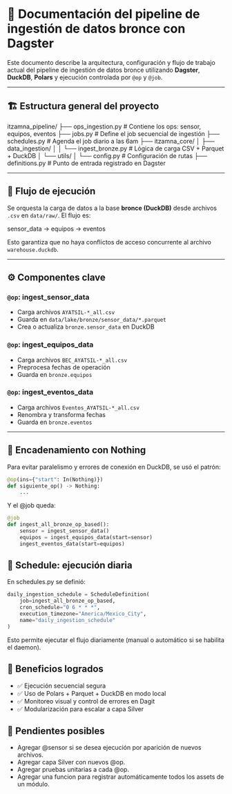 # 🧾 Documentación del pipeline de ingestión de datos bronce con Dagster

Este documento describe la arquitectura, configuración y flujo de trabajo actual del pipeline de ingestión de datos bronce utilizando **Dagster**, **DuckDB**, **Polars** y ejecución controlada por `@op` y `@job`.

---

## 🏗️ Estructura general del proyecto

itzamna_pipeline/
├── ops_ingestion.py # Contiene los ops: sensor, equipos, eventos
├── jobs.py # Define el job secuencial de ingestión
├── schedules.py # Agenda el job diario a las 6am
├── itzamna_core/
│ ├── data_ingestion/
│ │ └── ingest_bronze.py # Lógica de carga CSV + Parquet + DuckDB
│ └── utils/
│ └── config.py # Configuración de rutas
├── definitions.py # Punto de entrada registrado en Dagster

---

## 🔁 Flujo de ejecución

Se orquesta la carga de datos a la base **bronce (DuckDB)** desde archivos `.csv` en `data/raw/`. El flujo es:

sensor_data → equipos → eventos

Esto garantiza que no haya conflictos de acceso concurrente al archivo `warehouse.duckdb`.

---

## ⚙️ Componentes clave

### `@op`: ingest_sensor_data

- Carga archivos `AYATSIL-*_all.csv`
- Guarda en `data/lake/bronze/sensor_data/*.parquet`
- Crea o actualiza `bronze.sensor_data` en DuckDB

### `@op`: ingest_equipos_data

- Carga archivos `BEC_AYATSIL-*_all.csv`
- Preprocesa fechas de operación
- Guarda en `bronze.equipos`

### `@op`: ingest_eventos_data

- Carga archivos `Eventos_AYATSIL-*_all.csv`
- Renombra y transforma fechas
- Guarda en `bronze.eventos`

---

## 🧠 Encadenamiento con Nothing

Para evitar paralelismo y errores de conexión en DuckDB, se usó el patrón:

```python
@op(ins={"start": In(Nothing)})
def siguiente_op() -> Nothing:
    ...
```

Y el @job queda:

```python
@job
def ingest_all_bronze_op_based():
    sensor = ingest_sensor_data()
    equipos = ingest_equipos_data(start=sensor)
    ingest_eventos_data(start=equipos)
```

## 📅 Schedule: ejecución diaria

En schedules.py se definió:

```python
daily_ingestion_schedule = ScheduleDefinition(
    job=ingest_all_bronze_op_based,
    cron_schedule="0 6 * * *",
    execution_timezone="America/Mexico_City",
    name="daily_ingestion_schedule"
)
```

Esto permite ejecutar el flujo diariamente (manual o automático si se habilita el daemon).

## 🔎 Beneficios logrados
* ✅ Ejecución secuencial segura
* ✅ Uso de Polars + Parquet + DuckDB en modo local
* ✅ Monitoreo visual y control de errores en Dagit
* ✅ Modularización para escalar a capa Silver

## 📌 Pendientes posibles
* Agregar @sensor si se desea ejecución por aparición de nuevos archivos.
* Agregar capa Silver con nuevos @op.
* Agregar pruebas unitarias a cada @op.
* Agregar una funcion para registrar automáticamente todos los assets de un módulo.